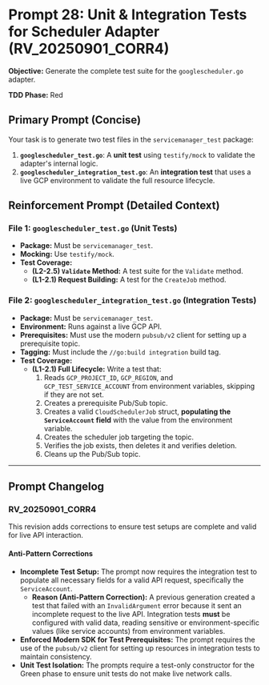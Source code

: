 # **Prompt 28: Unit & Integration Tests for Scheduler Adapter (RV_20250901_CORR4)**

**Objective:** Generate the complete test suite for the `googlescheduler.go` adapter.

**TDD Phase:** Red

## **Primary Prompt (Concise)**

Your task is to generate two test files in the `servicemanager_test` package:
1.  **`googlescheduler_test.go`**: A **unit test** using `testify/mock` to validate the adapter's internal logic.
2.  **`googlescheduler_integration_test.go`**: An **integration test** that uses a live GCP environment to validate the full resource lifecycle.

## **Reinforcement Prompt (Detailed Context)**

### **File 1: `googlescheduler_test.go` (Unit Tests)**
* **Package:** Must be `servicemanager_test`.
* **Mocking:** Use `testify/mock`.
* **Test Coverage:**
    * **(L2-2.5) `Validate` Method:** A test suite for the `Validate` method.
    * **(L1-2.1) Request Building:** A test for the `CreateJob` method.

### **File 2: `googlescheduler_integration_test.go` (Integration Tests)**
* **Package:** Must be `servicemanager_test`.
* **Environment:** Runs against a live GCP API.
* **Prerequisites:** Must use the modern `pubsub/v2` client for setting up a prerequisite topic.
* **Tagging:** Must include the `//go:build integration` build tag.
* **Test Coverage:**
    * **(L1-2.1) Full Lifecycle:** Write a test that:
        1. Reads `GCP_PROJECT_ID`, `GCP_REGION`, and `GCP_TEST_SERVICE_ACCOUNT` from environment variables, skipping if they are not set.
        2. Creates a prerequisite Pub/Sub topic.
        3. Creates a valid `CloudSchedulerJob` struct, **populating the `ServiceAccount` field** with the value from the environment variable.
        4. Creates the scheduler job targeting the topic.
        5. Verifies the job exists, then deletes it and verifies deletion.
        6. Cleans up the Pub/Sub topic.

---

## Prompt Changelog

### RV_20250901_CORR4

This revision adds corrections to ensure test setups are complete and valid for live API interaction.

#### Anti-Pattern Corrections
* **Incomplete Test Setup:** The prompt now requires the integration test to populate all necessary fields for a valid API request, specifically the `ServiceAccount`.
    * **Reason (Anti-Pattern Correction):** A previous generation created a test that failed with an `InvalidArgument` error because it sent an incomplete request to the live API. Integration tests **must** be configured with valid data, reading sensitive or environment-specific values (like service accounts) from environment variables.
* **Enforced Modern SDK for Test Prerequisites:** The prompt requires the use of the `pubsub/v2` client for setting up resources in integration tests to maintain consistency.
* **Unit Test Isolation:** The prompts require a test-only constructor for the Green phase to ensure unit tests do not make live network calls.